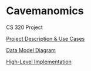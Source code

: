 # Cavemanomics
CS 320 Project

[Project Description & Use Cases](https://docs.google.com/presentation/d/1sJP9Xdzao1yduXr45NExTD5za8S_k6bDZR_4VwUH3I8/edit?usp=sharing)

[Data Model Diagram](https://docs.google.com/document/d/1_46H-rHa4BEQ5OwOeXx4pd-X2LY9sEG874FqZ_PTP-s/edit?usp=sharing)

[High-Level Implementation](https://docs.google.com/presentation/d/11lHT7Zt818sQJsgni0WVxg3jYzZvV2L3iRHlvKru7H0/edit?usp=sharing)
